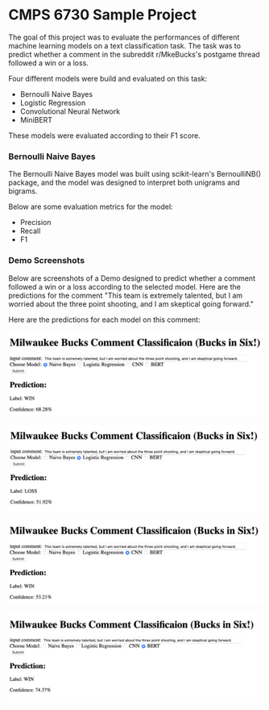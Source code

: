 # CMPS 6730 Sample Project

The goal of this project was to evaluate the performances of different machine learning models on a text classification task. The task was to predict whether a comment in the subreddit r/MkeBucks's postgame thread followed a win or a loss.

Four different models were build and evaluated on this task:

- Bernoulli Naive Bayes
- Logistic Regression
- Convolutional Neural Network
- MiniBERT

These models were evaluated according to their F1 score.

### Bernoulli Naive Bayes

The Bernoulli Naive Bayes model was built using scikit-learn's BernoulliNB() package, and the model was designed to interpret both unigrams and bigrams.

Below are some evaluation metrics for the model:

- Precision
- Recall
- F1

### Demo Screenshots

Below are screenshots of a Demo designed to predict whether a comment followed a win or a loss according to the selected model. Here are the predictions for the comment "This team is extremely talented, but I am worried about the three point shooting, and I am skeptical going forward."

Here are the predictions for each model on this comment:

![Naive Bayes](docs/NBDemo.png)

![Logistic Regression](docs/LRDemo.png)

![CNN](docs/CNNDemo.png)

![BERT](docs/BERTDemo.png)


